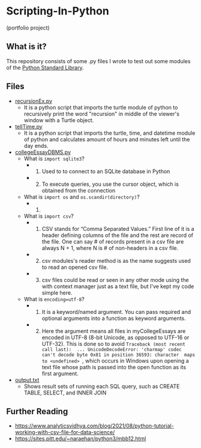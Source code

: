 # Scripting-In-Python
(portfolio project)
## What is it?
This repository consists of some .py files I wrote to test out some modules of the [Python Standard Library](https://docs.python.org/3/library/).
 
## Files
- [recursionEx.py](recursionEx.py)
    - It is a python script that imports the turtle module of python to recursively print the word "recursion" in middle of the viewer's window with a Turtle object.
- [tellTime.py](tellTime.py)
    - It is a python script that imports the turtle, time, and datetime module of python and calculates amount of hours and minutes left until the day ends.
- [collegeEssayDBMS.py](essayDataBaseScripts/collegeEssayDBMS.py)
    - What is ```import sqlite3```?
        - 1) Used to to connect to an SQLite database in Python
        - 2) To execute queries, you use the cursor object, which is obtained from the connection 
    - What is ```import os``` and ```os.scandir(directory)```?
        - 1) 
    - What is ```import csv```?
        - 1) CSV stands for “Comma Separated Values.” First line of it is a header defining columns of the file and the rest are record of the file.  One can say # of records present in a csv file are always N + 1, where N is # of non-headers in a csv file. 
        - 2) csv modules's reader method is as the name suggests used to read an opened csv file. 
        - 3) csv files could be read or seen in any other mode using the with context manager just as a text file, but I've kept my code simple here. 
    - What is ```encoding=utf-8```?
        - 1) It is a keyword/named argument.  You can pass required and optional arguments into a function as keyword arguments. 
        - 2) Here the argument means all files in myCollegeEssays are encoded in UTF-8 (8-bit Unicode, as opposed to UTF-16 or UTF-32).  This is done so to avoid ```Traceback (most recent call last):  ...
        UnicodeDecodeError: 'charmap' codec can't decode byte 0x81 in position 36593: character 
        maps to <undefined> ```, which occurs in Windows upon opening a text file whose path is passed into the open function as its first argument.  
- [output.txt](essayDataBaseScripts/output.txt)
    - Shows result sets of running each SQL query, such as CREATE TABLE, SELECT, and INNER JOIN 

## Further Reading 
- https://www.analyticsvidhya.com/blog/2021/08/python-tutorial-working-with-csv-file-for-data-science/
- https://sites.pitt.edu/~naraehan/python3/mbb12.html

